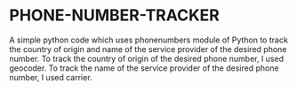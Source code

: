 # PHONE-NUMBER-TRACKER
A simple python code which uses phonenumbers module of Python to track the country of origin and name of the service provider of the desired phone number. To track the country of origin of the desired phone number, I used geocoder. To track the name of the service provider of the desired phone number, I used carrier.
